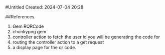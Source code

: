 #Untitled
Created: 2024-07-04 20:28

##References
1.  Gem RQRCode
2. chunkypng gem
3. controller action to fetch the user id you will be generating the code for
4. routing the controller action to a get request
5. a display page for the qr code.
